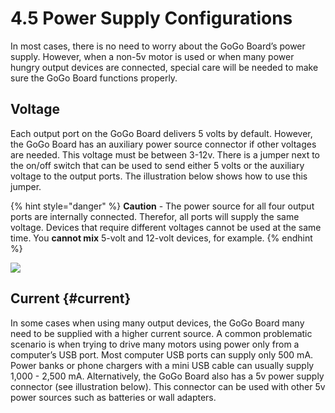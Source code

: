 # 4.5 Power Supply Configurations

In most cases, there is no need to worry about the GoGo Board’s power supply. However, when a non-5v motor is used or when many power hungry output devices are connected, special care will be needed to make sure the GoGo Board functions properly.

## Voltage

Each output port on the GoGo Board delivers 5 volts by default. However, the GoGo Board has an auxiliary power source connector if other voltages are needed. This voltage must be between 3-12v. There is a jumper next to the on/off switch that can be used to send either 5 volts or the auxiliary voltage to the output ports. The illustration below shows how to use this jumper.

{% hint style="danger" %}
**Caution** - The power source for all four output ports are internally connected. Therefor, all ports will supply the same voltage. Devices that require different voltages cannot be used at the same time. You **cannot mix** 5-volt and 12-volt devices, for example.
{% endhint %}



![](https://lh5.googleusercontent.com/SHbmNlPESDTTMyw2BZG4frA7Eh9qpqbyXuhzq_1CP_L8NVT9PjDEyYFsOXyizw669OvV_kHvLw_f5RuAkTz0hnrsOjQC2W5tsahYJnt9O1KZvRLIiFl2DHnxdtpKMNUbd-LZp2LT)

## Current {#current}

In some cases when using many output devices, the GoGo Board many need to be supplied with a higher current source. A common problematic scenario is when trying to drive many motors using power only from a computer’s USB port. Most computer USB ports can supply only 500 mA. Power banks or phone chargers with a mini USB cable can usually supply 1,000 - 2,500 mA. Alternatively, the GoGo Board also has a 5v power supply connector \(see illustration below\). This connector can be used with other 5v power sources such as batteries or wall adapters.


